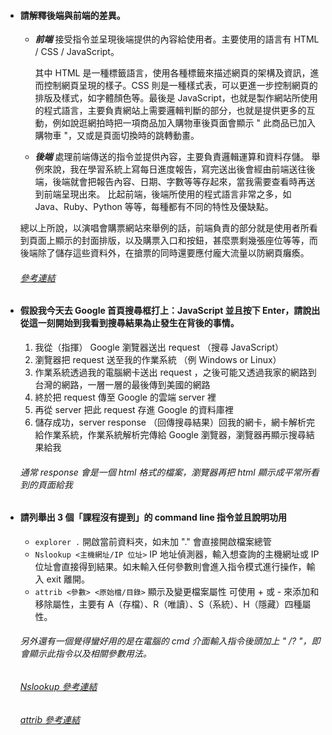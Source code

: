 * #### 請解釋後端與前端的差異。
    - ***前端***
    接受指令並呈現後端提供的內容給使用者。主要使用的語言有 HTML / CSS / JavaScript。
    
        其中 HTML 是一種標籤語言，使用各種標籤來描述網頁的架構及資訊，進而控制網頁呈現的樣子。CSS 則是一種樣式表，可以更進一步控制網頁的排版及樣式，如字體顏色等。最後是 JavaScript，也就是製作網站所使用的程式語言，主要負責網站上需要邏輯判斷的部分，也就是提供更多的互動，例如說逛網拍時把一項商品加入購物車後頁面會顯示 " 此商品已加入購物車 "，又或是頁面切換時的跳轉動畫。

    - ***後端***
    處理前端傳送的指令並提供內容，主要負責邏輯運算和資料存儲。 
    舉例來說，我在學習系統上寫每日進度報告，寫完送出後會經由前端送往後端，後端就會把報告內容、日期、字數等等存起來，當我需要查看時再送到前端呈現出來。
    比起前端，後端所使用的程式語言非常之多，如 Java、Ruby、Python 等等，每種都有不同的特性及優缺點。
    
    總以上所說，以演唱會購票網站來舉例的話，前端負責的部分就是使用者所看到頁面上顯示的封面排版，以及購票入口和按鈕，甚麼票剩幾張座位等等，而後端除了儲存這些資料外，在搶票的同時還要應付龐大流量以防網頁癱瘓。
    
    ###### [參考連結](https://reurl.cc/WEYm1L)

* #### 假設我今天去 Google 首頁搜尋框打上：JavaScript 並且按下 Enter，請說出從這一刻開始到我看到搜尋結果為止發生在背後的事情。
    1. 我從（指揮） Google 瀏覽器送出 request （搜尋 JavaScript）
    2. 瀏覽器把 request 送至我的作業系統 （例 Windows or Linux）
    3. 作業系統透過我的電腦網卡送出 request ，之後可能又透過我家的網路到台灣的網路，一層一層的最後傳到美國的網路
    4. 終於把 request 傳至 Google 的雲端 server 裡 
    5. 再從 server 把此 request 存進 Google 的資料庫裡 
    6. 儲存成功，server response （回傳搜尋結果）回我的網卡，網卡解析完給作業系統，作業系統解析完傳給 Google 瀏覽器，瀏覽器再顯示搜尋結果給我
    ###### 通常 response 會是一個 html 格式的檔案，瀏覽器再把 html 顯示成平常所看到的頁面給我


* #### 請列舉出 3 個「課程沒有提到」的 command line 指令並且說明功用
    - `explorer .` 開啟當前資料夾，如未加 "." 會直接開啟檔案總管
    - `Nslookup <主機網址/IP 位址>` IP 地址偵測器，輸入想查詢的主機網址或 IP 位址會直接得到結果。如未輸入任何參數則會進入指令模式進行操作，輸入 exit 離開。 
    - `attrib <參數> <原始檔/目錄>` 顯示及變更檔案屬性
    可使用 + 或 - 來添加和移除屬性，主要有 A（存檔）、R（唯讀）、S（系統）、H（隱藏）四種屬性。
    
    ###### 另外還有一個覺得蠻好用的是在電腦的 cmd 介面輸入指令後頭加上 " /? "，即會顯示此指令以及相關參數用法。
   ###### [Nslookup 參考連結](https://swangs.pixnet.net/blog/post/19501057)
   ###### [attrib 參考連結](https://key.chtouch.com/ContentView.aspx?P=1311)